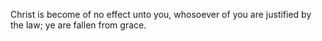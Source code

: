 Christ is become of no effect unto you, whosoever of you are justified by the law; ye are fallen from grace.
